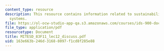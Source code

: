 ```yaml
---
content_type: resource
description: This resource contains information related to sustainability in enggineeringg
  systems.
file: https://ol-ocw-studio-app-qa.s3.amazonaws.com/courses/ids-900-doctoral-seminar-in-engineering-systems-fall-2011/163e663b246d31688097f1cd8f285e88_MITESD_83F11_lec12_discuss.pdf
file_type: application/pdf
resourcetype: Document
title: MITESD_83F11_lec12_discuss.pdf
uid: 163e663b-246d-3168-8097-f1cd8f285e88
---
```

